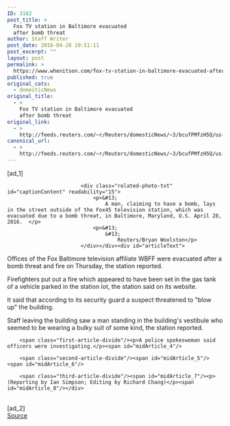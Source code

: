 ```yaml
---
ID: 3162
post_title: >
  Fox TV station in Baltimore evacuated
  after bomb threat
author: Staff Writer
post_date: 2016-04-28 19:51:11
post_excerpt: ""
layout: post
permalink: >
  https://www.whenitson.com/fox-tv-station-in-baltimore-evacuated-after-bomb-threat/
published: true
original_cats:
  - domesticNews
original_title:
  - >
    Fox TV station in Baltimore evacuated
    after bomb threat
original_link:
  - >
    http://feeds.reuters.com/~r/Reuters/domesticNews/~3/bcufPMfzH5Q/us-twenty-first-fox-bombscare-baltimore-idUSKCN0XP2SP
canonical_url:
  - >
    http://feeds.reuters.com/~r/Reuters/domesticNews/~3/bcufPMfzH5Q/us-twenty-first-fox-bombscare-baltimore-idUSKCN0XP2SP
---
```

 [ad_1]
<br><div id="articleImage" readability="10">
                	           	
                			<div class="related-photo-txt" id="captionContent" readability="15">
        						<p>&#13;
                                	A man, claiming to have a bomb, lays in the street outside of the Fox45 television station, which was evacuated due to a bomb threat, in Baltimore, Maryland, U.S. April 28, 2016.  </p>
                                <p>&#13;
                                	&#13;
                                		Reuters/Bryan Woolston</p>
                            </div></div><div id="articleText">
<span id="midArticle_start"/>

<span class="focusParagraph" readability="4"><p><span class="articleLocatio&lt;/span&gt;n">Offices of the Fox Baltimore television affiliate WBFF were evacuated after a bomb threat and fire on Thursday, the station reported.</span></p></span><span id="midArticle_0"/><p>Firefighters put out a fire which appeared to have been set in the gas tank of a vehicle parked in the station lot, the station said on its website.</p><span id="midArticle_1"/><p>It said that according to its security guard a suspect threatened to "blow up" the building.</p><span id="midArticle_2"/><p>Staff leaving the building saw a man standing in the  building's vestibule who seemed to be wearing a bulky suit of some kind, the station reported.</p><span id="midArticle_3"/>
        
        <span class="first-article-divide"/><p>A police spokeswoman said officers were investigating.</p><span id="midArticle_4"/>
        
        <span class="second-article-divide"/><span id="midArticle_5"/><span id="midArticle_6"/>
        
        <span class="third-article-divide"/><span id="midArticle_7"/><p> (Reporting by Ian Simpson; Editing by Richard Chang)</p><span id="midArticle_8"/></div>
<br>[ad_2]
<br><a href="http://feeds.reuters.com/~r/Reuters/domesticNews/~3/bcufPMfzH5Q/us-twenty-first-fox-bombscare-baltimore-idUSKCN0XP2SP">Source </a>